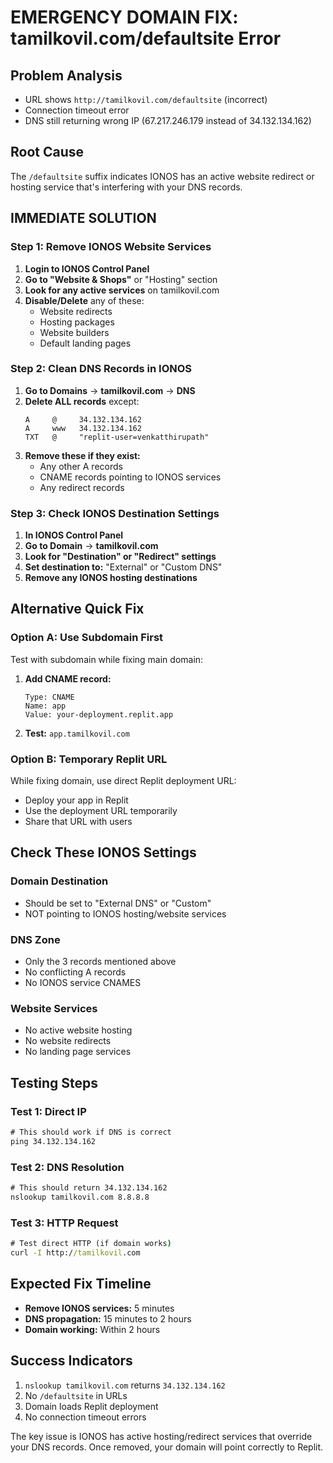 # EMERGENCY DOMAIN FIX: tamilkovil.com/defaultsite Error

## Problem Analysis
- URL shows `http://tamilkovil.com/defaultsite` (incorrect)
- Connection timeout error
- DNS still returning wrong IP (67.217.246.179 instead of 34.132.134.162)

## Root Cause
The `/defaultsite` suffix indicates IONOS has an active website redirect or hosting service that's interfering with your DNS records.

## IMMEDIATE SOLUTION

### Step 1: Remove IONOS Website Services
1. **Login to IONOS Control Panel**
2. **Go to "Website & Shops"** or "Hosting" section
3. **Look for any active services** on tamilkovil.com
4. **Disable/Delete** any of these:
   - Website redirects
   - Hosting packages
   - Website builders
   - Default landing pages

### Step 2: Clean DNS Records in IONOS
1. **Go to Domains** → **tamilkovil.com** → **DNS**
2. **Delete ALL records** except:
   ```
   A     @     34.132.134.162
   A     www   34.132.134.162  
   TXT   @     "replit-user=venkatthirupath"
   ```
3. **Remove these if they exist:**
   - Any other A records
   - CNAME records pointing to IONOS services
   - Any redirect records

### Step 3: Check IONOS Destination Settings
1. **In IONOS Control Panel**
2. **Go to Domain** → **tamilkovil.com**
3. **Look for "Destination" or "Redirect" settings**
4. **Set destination to:** "External" or "Custom DNS"
5. **Remove any IONOS hosting destinations**

## Alternative Quick Fix

### Option A: Use Subdomain First
Test with subdomain while fixing main domain:
1. **Add CNAME record:**
   ```
   Type: CNAME
   Name: app
   Value: your-deployment.replit.app
   ```
2. **Test:** `app.tamilkovil.com`

### Option B: Temporary Replit URL
While fixing domain, use direct Replit deployment URL:
- Deploy your app in Replit
- Use the deployment URL temporarily
- Share that URL with users

## Check These IONOS Settings

### Domain Destination
- Should be set to "External DNS" or "Custom"
- NOT pointing to IONOS hosting/website services

### DNS Zone
- Only the 3 records mentioned above
- No conflicting A records
- No IONOS service CNAMES

### Website Services
- No active website hosting
- No website redirects
- No landing page services

## Testing Steps

### Test 1: Direct IP
```cmd
# This should work if DNS is correct
ping 34.132.134.162
```

### Test 2: DNS Resolution
```cmd
# This should return 34.132.134.162
nslookup tamilkovil.com 8.8.8.8
```

### Test 3: HTTP Request
```cmd
# Test direct HTTP (if domain works)
curl -I http://tamilkovil.com
```

## Expected Fix Timeline
- **Remove IONOS services:** 5 minutes
- **DNS propagation:** 15 minutes to 2 hours
- **Domain working:** Within 2 hours

## Success Indicators
1. `nslookup tamilkovil.com` returns `34.132.134.162`
2. No `/defaultsite` in URLs
3. Domain loads Replit deployment
4. No connection timeout errors

The key issue is IONOS has active hosting/redirect services that override your DNS records. Once removed, your domain will point correctly to Replit.